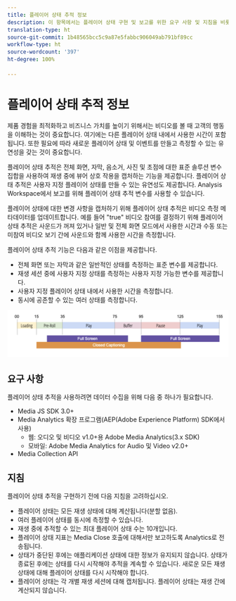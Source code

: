 ```yaml
---
title: 플레이어 상태 추적 정보
description: 이 항목에서는 플레이어 상태 구현 및 보고를 위한 요구 사항 및 지침을 비롯한 플레이어 상태 추적 기능에 대해 설명합니다.
translation-type: ht
source-git-commit: 1b48565bcc5c9a87e5fabbc906049ab791bf89cc
workflow-type: ht
source-wordcount: '397'
ht-degree: 100%

---
```



# 플레이어 상태 추적 정보

제품 경험을 최적화하고 비즈니스 가치를 높이기 위해서는 비디오를 볼 때 고객의 행동을 이해하는 것이 중요합니다. 여기에는 다른 플레이어 상태 내에서 사용한 시간이 포함됩니다.  또한 필요에 따라 새로운 플레이어 상태 및 이벤트를 만들고 측정할 수 있는 유연성을 갖는 것이 중요합니다.

플레이어 상태 추적은 전체 화면, 자막, 음소거, 사진 및 초점에 대한 표준 솔루션 변수 집합을 사용하여 재생 중에 뷰어 상호 작용을 캡처하는 기능을 제공합니다.  플레이어 상태 추적은 사용자 지정 플레이어 상태를 만들 수 있는 유연성도 제공합니다. Analysis Workspace에서 보고를 위해 플레이어 상태 추적 변수를 사용할 수 있습니다.

플레이어 상태에 대한 변경 사항을 캡처하기 위해 플레이어 상태 추적은 비디오 측정 메타데이터를 업데이트합니다. 예를 들어 &quot;true&quot; 비디오 참여를 결정하기 위해 플레이어 상태 추적은 사운드가 꺼져 있거나 일반 및 전체 화면 모드에서 사용한 시간과 수동 또는 미참여 비디오 보기 간에 사운드와 함께 사용한 시간을 측정합니다.

플레이어 상태 추적 기능은 다음과 같은 이점을 제공합니다.

* 전체 화면 또는 자막과 같은 일반적인 상태를 측정하는 표준 변수를 제공합니다.
* 재생 세션 중에 사용자 지정 상태를 측정하는 사용자 지정 가능한 변수를 제공합니다.
* 사용자 지정 플레이어 상태 내에서 사용한 시간을 측정합니다.
* 동시에 공존할 수 있는 여러 상태를 측정합니다.

![플레이어 상태 추적](assets/player_state_tracking.png)

## 요구 사항

플레이어 상태 추적을 사용하려면 데이터 수집을 위해 다음 중 하나가 필요합니다.
* Media JS SDK 3.0+
* Media Analytics 확장 프로그램(AEP(Adobe Experience Platform) SDK에서 사용)
   * 웹: 오디오 및 비디오 v1.0+용 Adobe Media Analytics(3.x SDK)
   * 모바일: Adobe Media Analytics for Audio 및 Video v2.0+
* Media Collection API

## 지침

플레이어 상태 추적을 구현하기 전에 다음 지침을 고려하십시오.

* 플레이어 상태는 모든 재생 상태에 대해 계산됩니다(분할 없음).
* 여러 플레이어 상태를 동시에 측정할 수 있습니다.
* 재생 중에 추적할 수 있는 최대 플레이어 상태 수는 10개입니다.
* 플레이어 상태 지표는 Media Close 호출에 대해서만 보고하도록 Analytics로 전송됩니다.
* 상태가 중단된 후에는 애플리케이션 상태에 대한 정보가 유지되지 않습니다. 상태가 종료된 후에는 상태를 다시 시작해야 추적을 계속할 수 있습니다. 새로운 모든 재생 상태에 대해 플레이어 상태를 다시 시작해야 합니다.
* 플레이어 상태는 각 개별 재생 세션에 대해 캡처됩니다. 플레이어 상태는 재생 간에 계산되지 않습니다.
